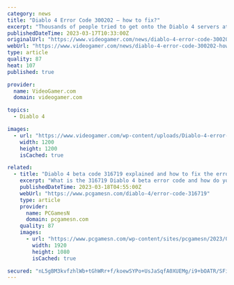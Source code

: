 ```yaml
---
category: news
title: "Diablo 4 Error Code 300202 – how to fix?"
excerpt: "Thousands of people tried to get onto the Diablo 4 servers at once, only to be met with the error code 300202. Amongst others (34202 & 315306), it’s clear that the ..."
publishedDateTime: 2023-03-17T10:33:00Z
originalUrl: "https://www.videogamer.com/news/diablo-4-error-code-300202-how-to-fix/"
webUrl: "https://www.videogamer.com/news/diablo-4-error-code-300202-how-to-fix/"
type: article
quality: 87
heat: 107
published: true

provider:
  name: VideoGamer.com
  domain: videogamer.com

topics:
  - Diablo 4

images:
  - url: "https://www.videogamer.com/wp-content/uploads/Diablo-4-error-code-300202.jpg"
    width: 1200
    height: 1200
    isCached: true

related:
  - title: "Diablo 4 beta code 316719 explained and how to fix the error"
    excerpt: "What is the 316719 Diablo 4 beta error code and how do you fix it? If you’ve been playing the Diablo 4 beta and encountered this error, you aren’t alone. We’ve ..."
    publishedDateTime: 2023-03-18T04:55:00Z
    webUrl: "https://www.pcgamesn.com/diablo-4/error-code-316719"
    type: article
    provider:
      name: PCGamesN
      domain: pcgamesn.com
    quality: 87
    images:
      - url: "https://www.pcgamesn.com/wp-content/sites/pcgamesn/2023/03/diablo-4-beta-error-code-316719-how-to-fix.jpg"
        width: 1920
        height: 1080
        isCached: true

secured: "nL5gBM3kvfzhlWb+tGhWRr+f/koewSYPo+UsJaSqfA0XUEMg/i9+bOATR/SFisNTNlS5lYGwcDzdtUExq4QPNhCF839eP5J31Xf861PjKxSVB2c+mO/efz7+5Plnj9tsN6Q36mJ856OziSIy4+kHto0dslrcio49eRmCRF1XmLH7GueCxItCEPmny895nWv0hYTlR0SNs2vIprdd6RutGcPMxo1ROOXhFnU7sdmWsNyyQYUazB8YZ4gbiIUoz+Azw7hwuR6v1WCKzS7dl0+W5IGvaw1pVXPNTFQsBGLjn02SJWzbwSImKQyGmL5n/PFyeCal7l9tCaqmOWf1guhV3QP75bW3uvtr8RvK3IZp198=;pKdO/bP0Fmk61ftvAvXRQw=="
---
```


